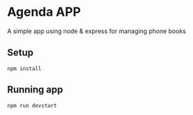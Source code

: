 # Agenda APP

A simple app using node & express for managing phone books

## Setup

```
npm install
```

## Running app
```
npm run devstart
```